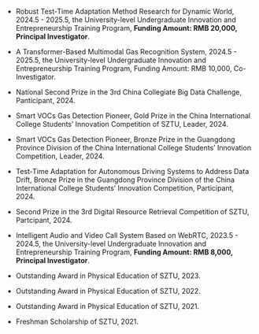 - Robust Test-Time Adaptation Method Research for Dynamic World, 2024.5 - 2025.5, the University-level Undergraduate Innovation and Entrepreneurship Training Program, <strong>Funding Amount: RMB 20,000, Principal Investigator</strong>.

- A Transformer-Based Multimodal Gas Recognition System, 2024.5 - 2025.5, the University-level Undergraduate Innovation and Entrepreneurship Training Program, Funding Amount: RMB 10,000, Co-Investigator.

- National Second Prize in the 3rd China Collegiate Big Data Challenge, Panticipant, 2024. 
- Smart VOCs Gas Detection Pioneer, Gold Prize in the China International College Students’ Innovation Competition of SZTU, Leader, 2024.
- Smart VOCs Gas Detection Pioneer, Bronze Prize in the Guangdong Province Division of the China International College Students’ Innovation Competition, Leader, 2024.
- Test-Time Adaptation for Autonomous Driving Systems to Address Data Drift, Bronze Prize in the Guangdong Province Division of the China International College Students’ Innovation Competition, Participant, 2024.
- Second Prize in the 3rd Digital Resource Retrieval Competition of SZTU, Partcipant, 2024.
- Intelligent Audio and Video Call System Based on WebRTC, 2023.5 - 2024.5, the University-level Undergraduate Innovation and Entrepreneurship Training Program, <strong>Funding Amount: RMB 8,000, Principal Investigator</strong>.

- Outstanding Award in Physical Education of SZTU, 2023.
- Outstanding Award in Physical Education of SZTU, 2022.
- Outstanding Award in Physical Education of SZTU, 2021.
- Freshman Scholarship of SZTU, 2021.




